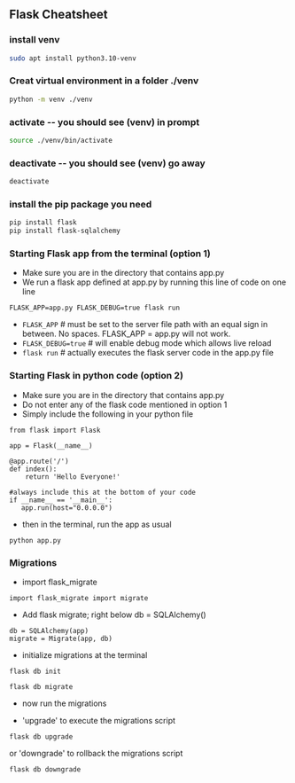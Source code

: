 ## Flask Cheatsheet

### install venv
```sh
sudo apt install python3.10-venv
```
### Creat virtual environment in a folder ./venv
```sh
python -m venv ./venv
```
### activate  -- you should see (venv) in prompt
```sh
source ./venv/bin/activate
```
### deactivate  -- you should see (venv) go away
```sh
deactivate
```
### install the pip package you need
```sh
pip install flask
pip install flask-sqlalchemy
```
### Starting Flask app from the terminal (option 1)
- Make sure you are in the directory that contains app.py
- We run a flask app defined at app.py by running this line of code on one line
```
FLASK_APP=app.py FLASK_DEBUG=true flask run
```
- ```FLASK_APP``` # must be set to the server file path with an equal sign in between. No spaces. FLASK_APP = app.py will not work.
- ```FLASK_DEBUG=true``` # will enable debug mode which allows live reload
- ```flask run```  # actually executes the flask server code in the app.py file

### Starting Flask in python code (option 2)
- Make sure you are in the directory that contains app.py
- Do not enter any of the flask code mentioned in option 1
- Simply include the following in your python file
```
from flask import Flask

app = Flask(__name__)

@app.route('/')
def index():
    return 'Hello Everyone!'

#always include this at the bottom of your code
if __name__ == '__main__':
   app.run(host="0.0.0.0")
```
- then in the terminal, run the app as usual
```
python app.py
```

### Migrations
- import flask_migrate
```
import flask_migrate import migrate

```

- Add flask migrate; right below db = SQLAlchemy()
```
db = SQLAlchemy(app)
migrate = Migrate(app, db)
```

- initialize migrations at the terminal
```
flask db init

flask db migrate
```

- now run the migrations

- 'upgrade' to execute the migrations script
```
flask db upgrade
```

or 'downgrade' to rollback the migrations script
```
flask db downgrade
```
